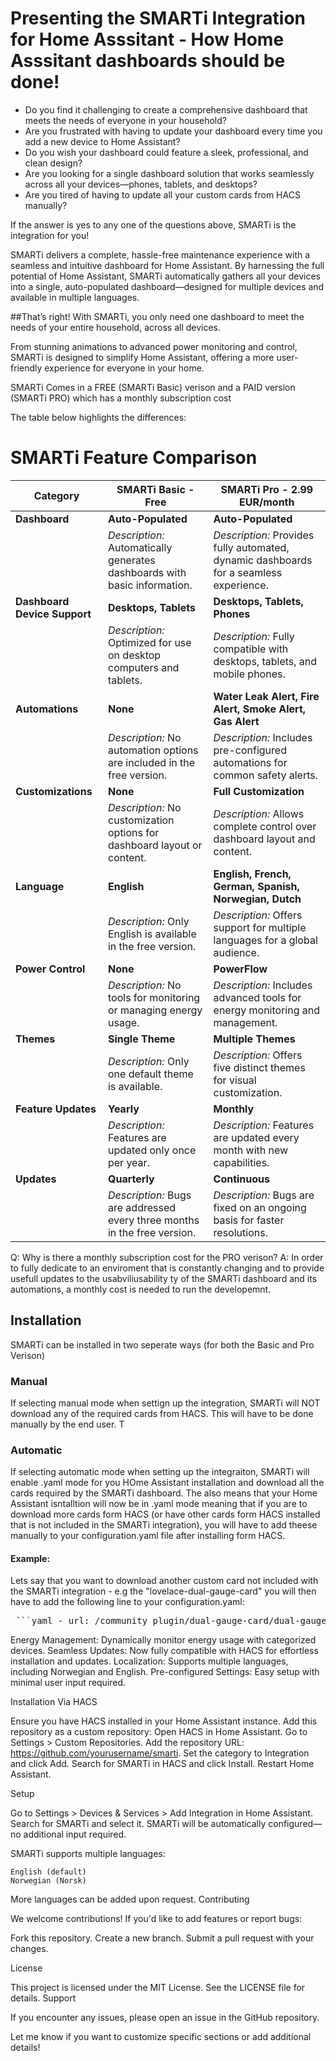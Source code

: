 # Presenting the SMARTi Integration for Home Asssitant - How Home Asssitant dashboards should be done!

- Do you find it challenging to create a comprehensive dashboard that meets the needs of everyone in your household?  
- Are you frustrated with having to update your dashboard every time you add a new device to Home Assistant?  
- Do you wish your dashboard could feature a sleek, professional, and clean design?  
- Are you looking for a single dashboard solution that works seamlessly across all your devices—phones, tablets, and desktops? 
- Are you tired of having to update all your custom cards from HACS manually?

If the answer is yes to any one of the questions above, SMARTi is the integration for you!

SMARTi delivers a complete, hassle-free maintenance experience with a seamless and intuitive dashboard for Home Assistant. By harnessing the full potential of Home Assistant, SMARTi automatically gathers all your devices into a single, auto-populated dashboard—designed for multiple devices and available in multiple languages.

##That’s right! With SMARTi, you only need one dashboard to meet the needs of your entire household, across all devices.

From stunning animations to advanced power monitoring and control, SMARTi is designed to simplify Home Assistant, offering a more user-friendly experience for everyone in your home.


SMARTi Comes in a FREE (SMARTi Basic) verison and a PAID version (SMARTi PRO) which has a monthly subscription cost

The table below highlights the differences:
# SMARTi Feature Comparison

| Category                  | SMARTi Basic - Free                                                                                          | SMARTi Pro - 2.99 EUR/month                                                                                  |
|---------------------------|-------------------------------------------------------------------------------------------------------------|--------------------------------------------------------------------------------------------------------------|
| **Dashboard**             | **Auto-Populated**                                                                                         | **Auto-Populated**                                                                                           |
|                           | _Description:_ Automatically generates dashboards with basic information.                                  | _Description:_ Provides fully automated, dynamic dashboards for a seamless experience.                       |
| **Dashboard Device Support** | **Desktops, Tablets**                                                                                     | **Desktops, Tablets, Phones**                                                                                |
|                           | _Description:_ Optimized for use on desktop computers and tablets.                                         | _Description:_ Fully compatible with desktops, tablets, and mobile phones.                                   |
| **Automations**           | **None**                                                                                                   | **Water Leak Alert, Fire Alert, Smoke Alert, Gas Alert**                                                     |
|                           | _Description:_ No automation options are included in the free version.                                     | _Description:_ Includes pre-configured automations for common safety alerts.                                 |
| **Customizations**        | **None**                                                                                                   | **Full Customization**                                                                                       |
|                           | _Description:_ No customization options for dashboard layout or content.                                   | _Description:_ Allows complete control over dashboard layout and content.                                    |
| **Language**              | **English**                                                                                                | **English, French, German, Spanish, Norwegian, Dutch**                                                      |
|                           | _Description:_ Only English is available in the free version.                                              | _Description:_ Offers support for multiple languages for a global audience.                                  |
| **Power Control**         | **None**                                                                                                   | **PowerFlow**                                                                                                |
|                           | _Description:_ No tools for monitoring or managing energy usage.                                           | _Description:_ Includes advanced tools for energy monitoring and management.                                 |
| **Themes**                | **Single Theme**                                                                                           | **Multiple Themes**                                                                                          |
|                           | _Description:_ Only one default theme is available.                                                       | _Description:_ Offers five distinct themes for visual customization.                                         |
| **Feature Updates**       | **Yearly**                                                                                                 | **Monthly**                                                                                                  |
|                           | _Description:_ Features are updated only once per year.                                                   | _Description:_ Features are updated every month with new capabilities.                                       |
| **Updates**               | **Quarterly**                                                                                              | **Continuous**                                                                                               |
|                           | _Description:_ Bugs are addressed every three months in the free version.                                  | _Description:_ Bugs are fixed on an ongoing basis for faster resolutions.                                    |


Q: Why is there a monthly subscription cost for the PRO verison?
A: In order to fully dedicate to an enviroment that is constantly changing and to provide usefull updates to the usabviliusability ty of the SMARTi dashboard and its automations, a monthly cost is needed to run the developemnt.


## Installation
SMARTi can be installed in two seperate ways (for both the Basic and Pro Verison)

### Manual

If selecting manual mode when settign up the integration, SMARTi will NOT download any of the required cards from HACS. This will have to be done manually by the end user. T

### Automatic

If selecting automatic mode when setting up the integraiton, SMARTi will enable .yaml mode for you HOme Assistant installation and download all the cards required by the SMARTi dashboard. The also means that your Home Assistant isntalltion will now be in .yaml mode meaning that if you are to download more cards form HACS (or have other cards form HACS installed that is not included in the SMARTi integration), you will have to add theese manually to your configuration.yaml file after installing form HACS. 

#### Example:
Lets say that you want to download another custom card not included with the SMARTi integration - e.g the "lovelace-dual-gauge-card" you will then have to add the following line to your configuration.yaml:

<pre> ```yaml - url: /community_plugin/dual-gauge-card/dual-gauge-card.js type: js ``` </pre>

Energy Management: Dynamically monitor energy usage with categorized devices.
Seamless Updates: Now fully compatible with HACS for effortless installation and updates.
Localization: Supports multiple languages, including Norwegian and English.
Pre-configured Settings: Easy setup with minimal user input required.



Installation
Via HACS

Ensure you have HACS installed in your Home Assistant instance.
Add this repository as a custom repository:
    Open HACS in Home Assistant.
    Go to Settings > Custom Repositories.
    Add the repository URL: https://github.com/yourusername/smarti.
    Set the category to Integration and click Add.
Search for SMARTi in HACS and click Install.
Restart Home Assistant.



Setup

Go to Settings > Devices & Services > Add Integration in Home Assistant.
Search for SMARTi and select it.
SMARTi will be automatically configured—no additional input required.

SMARTi supports multiple languages:

    English (default)
    Norwegian (Norsk)

More languages can be added upon request.
Contributing

We welcome contributions! If you'd like to add features or report bugs:

Fork this repository.
Create a new branch.
Submit a pull request with your changes.

License

This project is licensed under the MIT License. See the LICENSE file for details.
Support

If you encounter any issues, please open an issue in the GitHub repository.

Let me know if you want to customize specific sections or add additional details!
